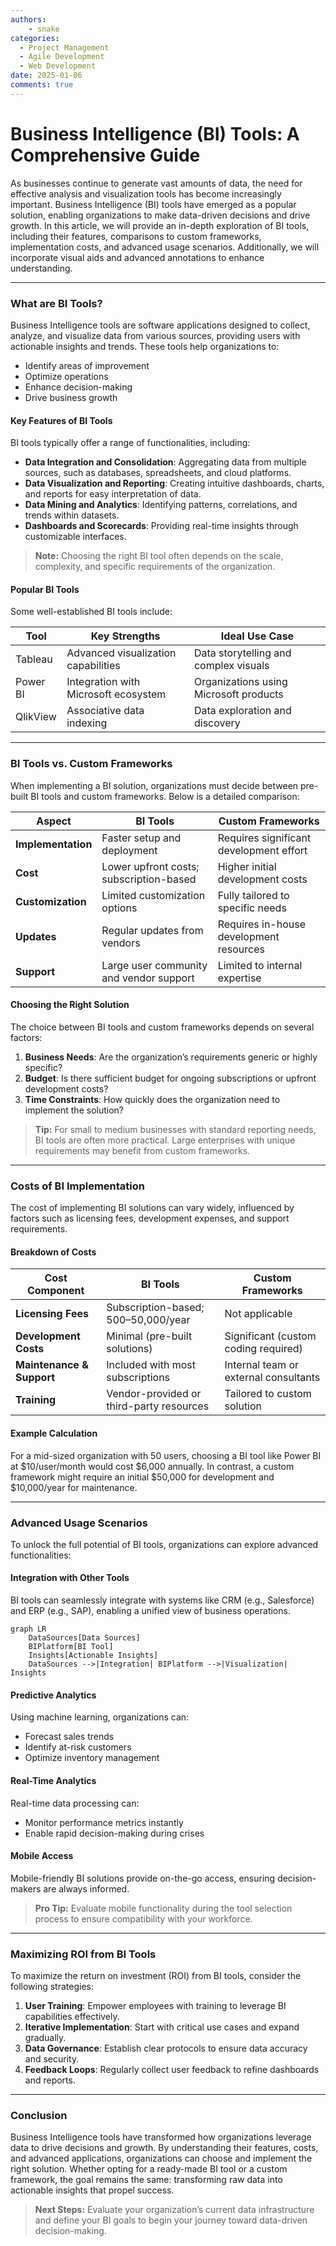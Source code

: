```yaml
---
authors: 
    - snake
categories:
  - Project Management
  - Agile Development
  - Web Development
date: 2025-01-06
comments: true
---
```

# Business Intelligence (BI) Tools: A Comprehensive Guide

As businesses continue to generate vast amounts of data, the need for effective analysis and visualization tools has become increasingly important. Business Intelligence (BI) tools have emerged as a popular solution, enabling organizations to make data-driven decisions and drive growth. In this article, we will provide an in-depth exploration of BI tools, including their features, comparisons to custom frameworks, implementation costs, and advanced usage scenarios. Additionally, we will incorporate visual aids and advanced annotations to enhance understanding.


<!-- more -->


---

### What are BI Tools?

Business Intelligence tools are software applications designed to collect, analyze, and visualize data from various sources, providing users with actionable insights and trends. These tools help organizations to:

* Identify areas of improvement
* Optimize operations
* Enhance decision-making
* Drive business growth

#### Key Features of BI Tools
BI tools typically offer a range of functionalities, including:

* **Data Integration and Consolidation**: Aggregating data from multiple sources, such as databases, spreadsheets, and cloud platforms.
* **Data Visualization and Reporting**: Creating intuitive dashboards, charts, and reports for easy interpretation of data.
* **Data Mining and Analytics**: Identifying patterns, correlations, and trends within datasets.
* **Dashboards and Scorecards**: Providing real-time insights through customizable interfaces.

> **Note:** Choosing the right BI tool often depends on the scale, complexity, and specific requirements of the organization.

#### Popular BI Tools

Some well-established BI tools include:

| Tool       | Key Strengths                           | Ideal Use Case                          |
|------------|----------------------------------------|-----------------------------------------|
| Tableau    | Advanced visualization capabilities    | Data storytelling and complex visuals  |
| Power BI   | Integration with Microsoft ecosystem   | Organizations using Microsoft products |
| QlikView   | Associative data indexing              | Data exploration and discovery         |

---

### BI Tools vs. Custom Frameworks

When implementing a BI solution, organizations must decide between pre-built BI tools and custom frameworks. Below is a detailed comparison:

| Aspect              | BI Tools                                   | Custom Frameworks                       |
|---------------------|-------------------------------------------|------------------------------------------|
| **Implementation**  | Faster setup and deployment               | Requires significant development effort  |
| **Cost**            | Lower upfront costs; subscription-based   | Higher initial development costs         |
| **Customization**   | Limited customization options             | Fully tailored to specific needs         |
| **Updates**         | Regular updates from vendors              | Requires in-house development resources |
| **Support**         | Large user community and vendor support   | Limited to internal expertise            |

#### Choosing the Right Solution
The choice between BI tools and custom frameworks depends on several factors:

1. **Business Needs**: Are the organization’s requirements generic or highly specific?
2. **Budget**: Is there sufficient budget for ongoing subscriptions or upfront development costs?
3. **Time Constraints**: How quickly does the organization need to implement the solution?

> **Tip:** For small to medium businesses with standard reporting needs, BI tools are often more practical. Large enterprises with unique requirements may benefit from custom frameworks.

---

### Costs of BI Implementation

The cost of implementing BI solutions can vary widely, influenced by factors such as licensing fees, development expenses, and support requirements.

#### Breakdown of Costs

| Cost Component           | BI Tools                                 | Custom Frameworks                         |
|--------------------------|------------------------------------------|-------------------------------------------|
| **Licensing Fees**       | Subscription-based; $500–$50,000/year   | Not applicable                            |
| **Development Costs**    | Minimal (pre-built solutions)            | Significant (custom coding required)      |
| **Maintenance & Support**| Included with most subscriptions         | Internal team or external consultants     |
| **Training**             | Vendor-provided or third-party resources| Tailored to custom solution               |

#### Example Calculation
For a mid-sized organization with 50 users, choosing a BI tool like Power BI at $10/user/month would cost $6,000 annually. In contrast, a custom framework might require an initial $50,000 for development and $10,000/year for maintenance.

---

### Advanced Usage Scenarios

To unlock the full potential of BI tools, organizations can explore advanced functionalities:

#### Integration with Other Tools

BI tools can seamlessly integrate with systems like CRM (e.g., Salesforce) and ERP (e.g., SAP), enabling a unified view of business operations.

```mermaid
graph LR
    DataSources[Data Sources]
    BIPlatform[BI Tool]
    Insights[Actionable Insights]
    DataSources -->|Integration| BIPlatform -->|Visualization| Insights
```

#### Predictive Analytics

Using machine learning, organizations can:

* Forecast sales trends
* Identify at-risk customers
* Optimize inventory management

#### Real-Time Analytics

Real-time data processing can:

* Monitor performance metrics instantly
* Enable rapid decision-making during crises

#### Mobile Access

Mobile-friendly BI solutions provide on-the-go access, ensuring decision-makers are always informed.

> **Pro Tip:** Evaluate mobile functionality during the tool selection process to ensure compatibility with your workforce.

---

### Maximizing ROI from BI Tools

To maximize the return on investment (ROI) from BI tools, consider the following strategies:

1. **User Training**: Empower employees with training to leverage BI capabilities effectively.
2. **Iterative Implementation**: Start with critical use cases and expand gradually.
3. **Data Governance**: Establish clear protocols to ensure data accuracy and security.
4. **Feedback Loops**: Regularly collect user feedback to refine dashboards and reports.

---

### Conclusion

Business Intelligence tools have transformed how organizations leverage data to drive decisions and growth. By understanding their features, costs, and advanced applications, organizations can choose and implement the right solution. Whether opting for a ready-made BI tool or a custom framework, the goal remains the same: transforming raw data into actionable insights that propel success.

> **Next Steps:** Evaluate your organization’s current data infrastructure and define your BI goals to begin your journey toward data-driven decision-making.
